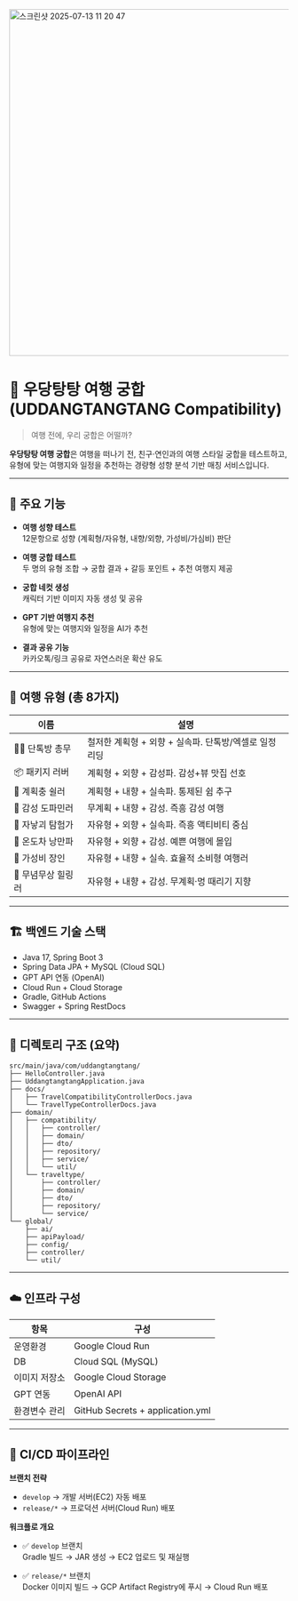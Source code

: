 <img width="1109" height="624" alt="스크린샷 2025-07-13 11 20 47" src="https://github.com/user-attachments/assets/de2b95d2-69f2-4c6c-94a2-a34a2d1d0608" />

# 🧳 우당탕탕 여행 궁합 (UDDANGTANGTANG Compatibility)

> 여행 전에, 우리 궁합은 어떨까?

**우당탕탕 여행 궁합**은 여행을 떠나기 전, 친구·연인과의 여행 스타일 궁합을 테스트하고,  
유형에 맞는 여행지와 일정을 추천하는 경량형 성향 분석 기반 매칭 서비스입니다.

---

## 🌈 주요 기능

- **여행 성향 테스트**  
  12문항으로 성향 (계획형/자유형, 내향/외향, 가성비/가심비) 판단

- **여행 궁합 테스트**  
  두 명의 유형 조합 → 궁합 결과 + 갈등 포인트 + 추천 여행지 제공

- **궁합 네컷 생성**  
  캐릭터 기반 이미지 자동 생성 및 공유

- **GPT 기반 여행지 추천**  
  유형에 맞는 여행지와 일정을 AI가 추천

- **결과 공유 기능**  
  카카오톡/링크 공유로 자연스러운 확산 유도

---

## 👥 여행 유형 (총 8가지)

| 이름 | 설명 |
|------|------|
| 🧑‍✈️ 단톡방 총무 | 철저한 계획형 + 외향 + 실속파. 단톡방/엑셀로 일정 리딩 |
| 📦 패키지 러버 | 계획형 + 외향 + 감성파. 감성+뷰 맛집 선호 |
| 🛟 계획충 쉴러 | 계획형 + 내향 + 실속파. 통제된 쉼 추구 |
| 🧃 감성 도파민러 | 무계획 + 내향 + 감성. 즉흥 감성 여행 |
| 🎯 자낳괴 탐험가 | 자유형 + 외향 + 실속파. 즉흥 액티비티 중심 |
| 🧃 온도차 낭만파 | 자유형 + 외향 + 감성. 예쁜 여행에 몰입 |
| 💸 가성비 장인 | 자유형 + 내향 + 실속. 효율적 소비형 여행러 |
| 🐚 무념무상 힐링러 | 자유형 + 내향 + 감성. 무계획·멍 때리기 지향 |

---

## 🏗️ 백엔드 기술 스택

- Java 17, Spring Boot 3
- Spring Data JPA + MySQL (Cloud SQL)
- GPT API 연동 (OpenAI)
- Cloud Run + Cloud Storage
- Gradle, GitHub Actions
- Swagger + Spring RestDocs

---

## 📁 디렉토리 구조 (요약)

```
src/main/java/com/uddangtangtang/
├── HelloController.java
├── UddangtangtangApplication.java
├── docs/
│   ├── TravelCompatibilityControllerDocs.java
│   └── TravelTypeControllerDocs.java
├── domain/
│   ├── compatibility/
│   │   ├── controller/
│   │   ├── domain/
│   │   ├── dto/
│   │   ├── repository/
│   │   ├── service/
│   │   └── util/
│   └── traveltype/
│       ├── controller/
│       ├── domain/
│       ├── dto/
│       ├── repository/
│       └── service/
└── global/
    ├── ai/
    ├── apiPayload/
    ├── config/
    ├── controller/
    └── util/
```

---

## ☁️ 인프라 구성

| 항목 | 구성 |
|------|------|
| 운영환경 | Google Cloud Run  |
| DB | Cloud SQL (MySQL) |
| 이미지 저장소 | Google Cloud Storage |
| GPT 연동 | OpenAI API |
| 환경변수 관리 | GitHub Secrets + application.yml |

---

## 🚀 CI/CD 파이프라인

**브랜치 전략**

- `develop` → 개발 서버(EC2) 자동 배포  
- `release/*` → 프로덕션 서버(Cloud Run) 배포

**워크플로 개요**

- ✅ `develop` 브랜치  
  Gradle 빌드 → JAR 생성 → EC2 업로드 및 재실행

- ✅ `release/*` 브랜치  
  Docker 이미지 빌드 → GCP Artifact Registry에 푸시 → Cloud Run 배포
